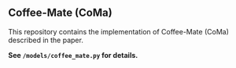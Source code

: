 ## Coffee-Mate (CoMa)

This repository contains the implementation of Coffee-Mate (CoMa) described in the paper.

**See `/models/coffee_mate.py` for details.**